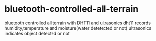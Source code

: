 # bluetooth-controlled-all-terrain
bluetooth controlled all terrain with DHT11 and ultrasonics
dht11 records humidity,temperature and moisture(water detetected or not)
ultrasonics indicates object detected or not
